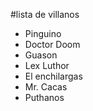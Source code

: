 #lista de villanos

* Pinguino
* Doctor Doom
* Guason
* Lex Luthor
* El enchilargas
* Mr. Cacas
* Puthanos
